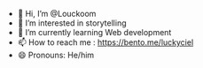 - 👋 Hi, I’m @Louckoom
- 👀 I’m interested in storytelling
- 🌱 I’m currently learning Web development
- 📫 How to reach me : https://bento.me/luckyciel
- 😄 Pronouns: He/him
